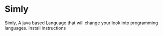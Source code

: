 # Simly
Simly, A java based Language that will change your look into programming languages.
Install instructions
